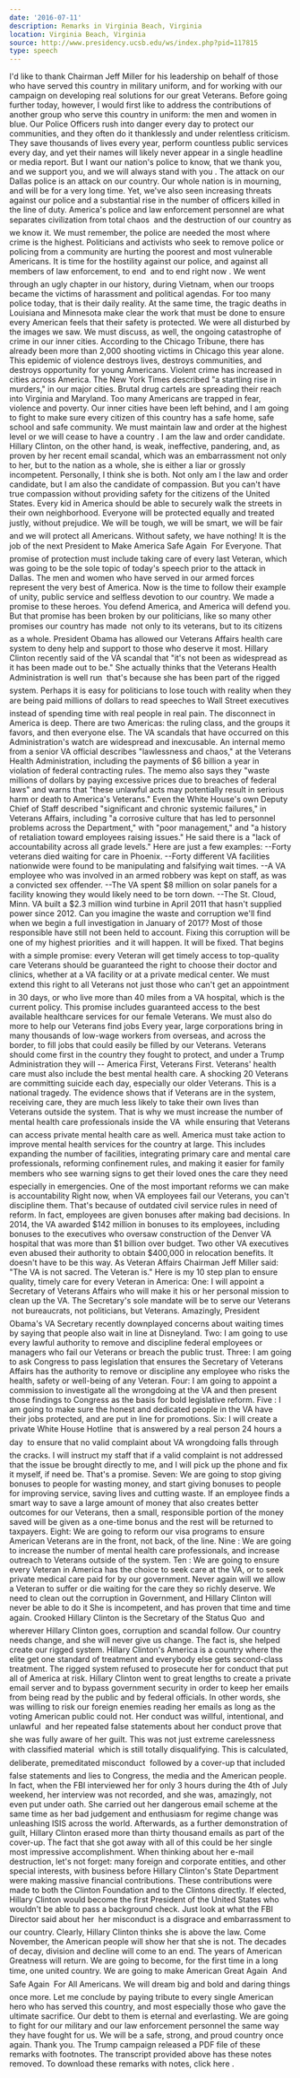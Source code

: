 ```yaml
---
date: '2016-07-11'
description: Remarks in Virginia Beach, Virginia
location: Virginia Beach, Virginia
source: http://www.presidency.ucsb.edu/ws/index.php?pid=117815
type: speech
---
```


I'd like to thank Chairman Jeff Miller for his leadership on behalf of those who have served this country in military uniform, and for working with our campaign on developing real solutions for our great Veterans. Before going further today, however, I would first like to address the contributions of another group who serve this country in uniform: the men and women in blue. Our Police Officers rush into danger every day to protect our communities, and they often do it thanklessly and under relentless criticism. They save thousands of lives every year, perform countless public services every day, and yet their names will likely never appear in a single headline or media report. But I want our nation's police to know, that we thank you, and we support you, and we will always stand with you . The attack on our Dallas police is an attack on our country. Our whole nation is in mourning, and will be for a very long time. Yet, we've also seen increasing threats against our police and a substantial rise in the number of officers killed in the line of duty. America's police and law enforcement personnel are what separates civilization from total chaos  and the destruction of our country as we know it. We must remember, the police are needed the most where crime is the highest. Politicians and activists who seek to remove police or policing from a community are hurting the poorest and most vulnerable Americans. It is time for the hostility against our police, and against all members of law enforcement, to end  and to end right now . We went through an ugly chapter in our history, during Vietnam, when our troops became the victims of harassment and political agendas. For too many police today, that is their daily reality. At the same time, the tragic deaths in Louisiana and Minnesota make clear the work that must be done to ensure every American feels that their safety is protected. We were all disturbed by the images we saw. We must discuss, as well, the ongoing catastrophe of crime in our inner cities. According to the Chicago Tribune, there has already been more than 2,000 shooting victims in Chicago this year alone. This epidemic of violence destroys lives, destroys communities, and destroys opportunity for young Americans. Violent crime has increased in cities across America. The New York Times described "a startling rise in murders," in our major cities. Brutal drug cartels are spreading their reach into Virginia and Maryland. Too many Americans are trapped in fear, violence and poverty. Our inner cities have been left behind, and I am going to fight to make sure every citizen of this country has a safe home, safe school and safe community. We must maintain law and order at the highest level or we will cease to have a country . I am the law and order candidate. Hillary Clinton, on the other hand, is weak, ineffective, pandering, and, as proven by her recent email scandal, which was an embarrassment not only to her, but to the nation as a whole, she is either a liar or grossly incompetent. Personally, I think she is both. Not only am I the law and order candidate, but I am also the candidate of compassion. But you can't have true compassion without providing safety for the citizens of the United States. Every kid in America should be able to securely walk the streets in their own neighborhood. Everyone will be protected equally and treated justly, without prejudice. We will be tough, we will be smart, we will be fair  and we will protect all Americans. Without safety, we have nothing! It is the job of the next President to Make America Safe Again  For Everyone. That promise of protection must include taking care of every last Veteran, which was going to be the sole topic of today's speech prior to the attack in Dallas. The men and women who have served in our armed forces represent the very best of America. Now is the time to follow their example of unity, public service and selfless devotion to our country. We made a promise to these heroes. You defend America, and America will defend you. But that promise has been broken by our politicians, like so many other promises our country has made  not only to its veterans, but to its citizens as a whole. President Obama has allowed our Veterans Affairs health care system to deny help and support to those who deserve it most. Hillary Clinton recently said of the VA scandal that "it's not been as widespread as it has been made out to be." She actually thinks that the Veterans Health Administration is well run  that's because she has been part of the rigged system. Perhaps it is easy for politicians to lose touch with reality when they are being paid millions of dollars to read speeches to Wall Street executives  instead of spending time with real people in real pain. The disconnect in America is deep. There are two Americas: the ruling class, and the groups it favors, and then everyone else. The VA scandals that have occurred on this Administration's watch are widespread and inexcusable. An internal memo from a senior VA official describes "lawlessness and chaos," at the Veterans Health Administration, including the payments of $6 billion a year in violation of federal contracting rules. The memo also says they "waste millions of dollars by paying excessive prices due to breaches of federal laws" and warns that "these unlawful acts may potentially result in serious harm or death to America's Veterans." Even the White House's own Deputy Chief of Staff described "significant and chronic systemic failures," in Veterans Affairs, including "a corrosive culture that has led to personnel problems across the Department," with "poor management," and "a history of retaliation toward employees raising issues." He said there is a "lack of accountability across all grade levels." Here are just a few examples: --Forty veterans died waiting for care in Phoenix. --Forty different VA facilities nationwide were found to be manipulating and falsifying wait times. --A VA employee who was involved in an armed robbery was kept on staff, as was a convicted sex offender. --The VA spent $8 million on solar panels for a facility knowing they would likely need to be torn down. --The St. Cloud, Minn. VA built a $2.3 million wind turbine in April 2011 that hasn't supplied power since 2012. Can you imagine the waste and corruption we'll find when we begin a full investigation in January of 2017? Most of those responsible have still not been held to account. Fixing this corruption will be one of my highest priorities  and it will happen. It will be fixed. That begins with a simple promise: every Veteran will get timely access to top-quality care Veterans should be guaranteed the right to choose their doctor and clinics, whether at a VA facility or at a private medical center. We must extend this right to all Veterans not just those who can't get an appointment in 30 days, or who live more than 40 miles from a VA hospital, which is the current policy. This promise includes guaranteed access to the best available healthcare services for our female Veterans. We must also do more to help our Veterans find jobs Every year, large corporations bring in many thousands of low-wage workers from overseas, and across the border, to fill jobs that could easily be filled by our Veterans. Veterans should come first in the country they fought to protect, and under a Trump Administration they will -- America First, Veterans First. Veterans' health care must also include the best mental health care. A shocking 20 Veterans are committing suicide each day, especially our older Veterans. This is a national tragedy. The evidence shows that if Veterans are in the system, receiving care, they are much less likely to take their own lives than Veterans outside the system. That is why we must increase the number of mental health care professionals inside the VA  while ensuring that Veterans can access private mental health care as well. America must take action to improve mental health services for the country at large. This includes expanding the number of facilities, integrating primary care and mental care professionals, reforming confinement rules, and making it easier for family members who see warning signs to get their loved ones the care they need  especially in emergencies. One of the most important reforms we can make is accountability Right now, when VA employees fail our Veterans, you can't discipline them. That's because of outdated civil service rules in need of reform. In fact, employees are given bonuses after making bad decisions. In 2014, the VA awarded $142 million in bonuses to its employees, including bonuses to the executives who oversaw construction of the Denver VA hospital that was more than $1 billion over budget. Two other VA executives even abused their authority to obtain $400,000 in relocation benefits. It doesn't have to be this way. As Veteran Affairs Chairman Jeff Miller said: "The VA is not sacred. The Veteran is." Here is my 10 step plan to ensure quality, timely care for every Veteran in America: One: I will appoint a Secretary of Veterans Affairs who will make it his or her personal mission to clean up the VA. The Secretary's sole mandate will be to serve our Veterans  not bureaucrats, not politicians, but Veterans. Amazingly, President Obama's VA Secretary recently downplayed concerns about waiting times by saying that people also wait in line at Disneyland. Two: I am going to use every lawful authority to remove and discipline federal employees or managers who fail our Veterans or breach the public trust. Three: I am going to ask Congress to pass legislation that ensures the Secretary of Veterans Affairs has the authority to remove or discipline any employee who risks the health, safety or well-being of any Veteran. Four: I am going to appoint a commission to investigate all the wrongdoing at the VA and then present those findings to Congress as the basis for bold legislative reform. Five : I am going to make sure the honest and dedicated people in the VA have their jobs protected, and are put in line for promotions. Six: I will create a private White House Hotline  that is answered by a real person 24 hours a day  to ensure that no valid complaint about VA wrongdoing falls through the cracks. I will instruct my staff that if a valid complaint is not addressed that the issue be brought directly to me, and I will pick up the phone and fix it myself, if need be. That's a promise. Seven: We are going to stop giving bonuses to people for wasting money, and start giving bonuses to people for improving service, saving lives and cutting waste. If an employee finds a smart way to save a large amount of money that also creates better outcomes for our Veterans, then a small, responsible portion of the money saved will be given as a one-time bonus and the rest will be returned to taxpayers. Eight: We are going to reform our visa programs to ensure American Veterans are in the front, not back, of the line. Nine : We are going to increase the number of mental health care professionals, and increase outreach to Veterans outside of the system. Ten : We are going to ensure every Veteran in America has the choice to seek care at the VA, or to seek private medical care paid for by our government. Never again will we allow a Veteran to suffer or die waiting for the care they so richly deserve. We need to clean out the corruption in Government, and Hillary Clinton will never be able to do it She is incompetent, and has proven that time and time again. Crooked Hillary Clinton is the Secretary of the Status Quo  and wherever Hillary Clinton goes, corruption and scandal follow. Our country needs change, and she will never give us change. The fact is, she helped create our rigged system. Hillary Clinton's America is a country where the elite get one standard of treatment and everybody else gets second-class treatment. The rigged system refused to prosecute her for conduct that put all of America at risk. Hillary Clinton went to great lengths to create a private email server and to bypass government security in order to keep her emails from being read by the public and by federal officials. In other words, she was willing to risk our foreign enemies reading her emails as long as the voting American public could not. Her conduct was willful, intentional, and unlawful  and her repeated false statements about her conduct prove that she was fully aware of her guilt. This was not just extreme carelessness with classified material  which is still totally disqualifying. This is calculated, deliberate, premeditated misconduct  followed by a cover-up that included false statements and lies to Congress, the media and the American people. In fact, when the FBI interviewed her for only 3 hours during the 4th of July weekend, her interview was not recorded, and she was, amazingly, not even put under oath. She carried out her dangerous email scheme at the same time as her bad judgement and enthusiasm for regime change was unleashing ISIS across the world. Afterwards, as a further demonstration of guilt, Hillary Clinton erased more than thirty thousand emails as part of the cover-up. The fact that she got away with all of this could be her single most impressive accomplishment. When thinking about her e-mail destruction, let's not forget: many foreign and corporate entities, and other special interests, with business before Hillary Clinton's State Department were making massive financial contributions. These contributions were made to both the Clinton Foundation and to the Clintons directly. If elected, Hillary Clinton would become the first President of the United States who wouldn't be able to pass a background check. Just look at what the FBI Director said about her  her misconduct is a disgrace and embarrassment to our country. Clearly, Hillary Clinton thinks she is above the law. Come November, the American people will show her that she is not. The decades of decay, division and decline will come to an end. The years of American Greatness will return. We are going to become, for the first time in a long time, one united country. We are going to make American Great Again  And Safe Again  For All Americans. We will dream big and bold and daring things once more. Let me conclude by paying tribute to every single American hero who has served this country, and most especially those who gave the ultimate sacrifice. Our debt to them is eternal and everlasting. We are going to fight for our military and our law enforcement personnel the same way they have fought for us. We will be a safe, strong, and proud country once again. Thank you. The Trump campaign released a PDF file of these remarks with footnotes. The transcript provided above has these notes removed. To download these remarks with notes, click here .